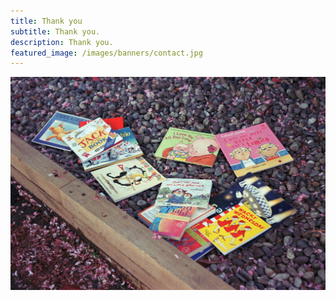 ```yaml
---
title: Thank you
subtitle: Thank you.
description: Thank you.
featured_image: /images/banners/contact.jpg
---
```


![](/images/banners/contact.jpg)

